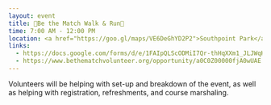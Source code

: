 ```yaml
---
layout: event
title: 👟Be the Match Walk & Run👟  
time: 7:00 AM - 12:00 PM
location: <a href="https://goo.gl/maps/VE6DeGhYD2P2">Southpoint Park</a>, Roosevelt Island
links: 
  - https://docs.google.com/forms/d/e/1FAIpQLScODMiI7Qr-thHqXXm1_JLJWqHjCz9HN1qCyd1RdTQ4EgWLdQ/viewform
  - https://www.bethematchvolunteer.org/opportunity/a0C0Z00000fjA0wUAE
---
```

Volunteers will be helping with set-up and breakdown of the event, as well as helping with registration, refreshments, and course marshaling.



